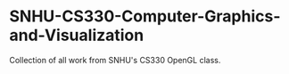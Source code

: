 # SNHU-CS330-Computer-Graphics-and-Visualization
Collection of all work from SNHU's CS330 OpenGL class.
